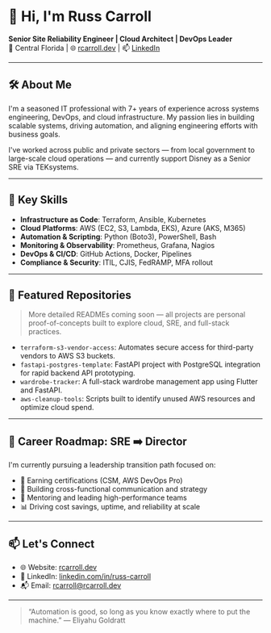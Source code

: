 # 👋 Hi, I'm Russ Carroll

**Senior Site Reliability Engineer | Cloud Architect | DevOps Leader**  
📍 Central Florida | 🌐 [rcarroll.dev](https://rcarroll.dev) | 📫 [LinkedIn](https://www.linkedin.com/in/russ-carroll)

---

## 🛠 About Me

I'm a seasoned IT professional with 7+ years of experience across systems engineering, DevOps, and cloud infrastructure. My passion lies in building scalable systems, driving automation, and aligning engineering efforts with business goals.

I've worked across public and private sectors — from local government to large-scale cloud operations — and currently support Disney as a Senior SRE via TEKsystems.

---

## 🚀 Key Skills

- **Infrastructure as Code**: Terraform, Ansible, Kubernetes
- **Cloud Platforms**: AWS (EC2, S3, Lambda, EKS), Azure (AKS, M365)
- **Automation & Scripting**: Python (Boto3), PowerShell, Bash
- **Monitoring & Observability**: Prometheus, Grafana, Nagios
- **DevOps & CI/CD**: GitHub Actions, Docker, Pipelines
- **Compliance & Security**: ITIL, CJIS, FedRAMP, MFA rollout

---

## 🔧 Featured Repositories

> More detailed READMEs coming soon — all projects are personal proof-of-concepts built to explore cloud, SRE, and full-stack practices.

- `terraform-s3-vendor-access`: Automates secure access for third-party vendors to AWS S3 buckets.
- `fastapi-postgres-template`: FastAPI project with PostgreSQL integration for rapid backend API prototyping.
- `wardrobe-tracker`: A full-stack wardrobe management app using Flutter and FastAPI.
- `aws-cleanup-tools`: Scripts built to identify unused AWS resources and optimize cloud spend.

---

## 🧭 Career Roadmap: SRE ➡️ Director

I'm currently pursuing a leadership transition path focused on:

- 📜 Earning certifications (CSM, AWS DevOps Pro)
- 🧠 Building cross-functional communication and strategy
- 👥 Mentoring and leading high-performance teams
- 📊 Driving cost savings, uptime, and reliability at scale

---

## 📫 Let's Connect

- 🌐 Website: [rcarroll.dev](https://rcarroll.dev)
- 💼 LinkedIn: [linkedin.com/in/russ-carroll](https://www.linkedin.com/in/russ-carroll)
- 📬 Email: rcarroll@rcarroll.dev

---

> “Automation is good, so long as you know exactly where to put the machine.” — Eliyahu Goldratt
